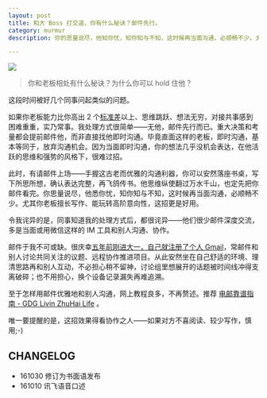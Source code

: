 ```yaml
---
layout: post
title: 和大 Boss 打交道，你有什么秘诀？邮件先行。
category: murmur
description: 你的思量说尽，他知你忧，知你知与不知，这时候再当面沟通，必顺畅不少。尤其你老板写作好、玩转高阶意向性，这招更是好用。

---
```


![](http://openmindclub.qiniudn.com/ishanshan/blog/Letter2.jpg)

>你和老板相处有什么秘诀？为什么你可以 hold 住他？

这段时间被好几个同事问起类似的问题。

如果你老板能力比你高出 2 个[标准差](http://www.yangzhiping.com/psy/Stanine.html)以上、思维跳跃、想法无穷，对接共事感到困难重重，实乃常事。我处理方式很简单——无他，邮件先行而已。重大决策和考量都会提前邮件他，而非直接找他即时沟通。毕竟直面这样的老板，即时沟通，基本等同于，放弃沟通机会。因为当面即时沟通，你的想法几乎没机会表达，在他活跃的思维和强势的风格下，很难过招。

此时，有请邮件上场——手握这古老而优雅的沟通利器，你可以安然落座书桌，写下所思所想，确认表达完整，再飞鸽传书。他思维纵使翻过万水千山，也定先把你邮件看完。你思量说尽，他悉你忧，知你知与不知，这时候再当面沟通，必顺畅不少。尤其你老板擅长写作、能玩转高阶意向性，这招更是好用。

令我诧异的是，同事知道我的处理方式后，都很诧异——他们很少邮件深度交流，多是当面或用微信这样的 IM 工具和别人沟通、协作。

邮件于我不可或缺。很庆幸[五年前刚进大一，自己就注册了个人 Gmail](https://ishanshan.gitbooks.io/self-education/content/1JZK/1.0.html)，常邮件和别人讨论共同关注的议题、远程协作推进项目。从此安然坐在自己舒适的环境、理清思路再和别人互动，不必担心稍不留神，讨论组里想展开的话题被时间线冲得支离破碎；也不用担心，换个设备记录漏失再难追溯。

至于怎样用邮件优雅地和别人沟通，网上教程良多，不再赘述。推荐 [电邮靠谱指南 - GDG Livin ZhuHai Life](http://blog.zhgdg.org/2014-02/email-kaopulity-guider/) 。



唯一要提醒的是，这招效果得看协作之人——如果对方不喜阅读、较少写作，慎用;-)


## CHANGELOG 

- 161030 修订为书面语发布
- 161010 讯飞语音口述

